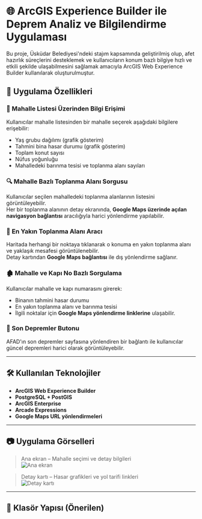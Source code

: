 # 🌐 ArcGIS Experience Builder ile Deprem Analiz ve Bilgilendirme Uygulaması

Bu proje, Üsküdar Belediyesi'ndeki stajım kapsamında geliştirilmiş olup, afet hazırlık süreçlerini desteklemek ve kullanıcıların konum bazlı bilgiye hızlı ve etkili şekilde ulaşabilmesini sağlamak amacıyla ArcGIS Web Experience Builder kullanılarak oluşturulmuştur.

## 🧩 Uygulama Özellikleri

### 🔹 Mahalle Listesi Üzerinden Bilgi Erişimi
Kullanıcılar mahalle listesinden bir mahalle seçerek aşağıdaki bilgilere erişebilir:
- Yaş grubu dağılımı (grafik gösterim)
- Tahmini bina hasar durumu (grafik gösterim)
- Toplam konut sayısı
- Nüfus yoğunluğu
- Mahalledeki barınma tesisi ve toplanma alanı sayıları

### 🔍 Mahalle Bazlı Toplanma Alanı Sorgusu
Kullanıcılar seçilen mahalledeki toplanma alanlarının listesini görüntüleyebilir.  
Her bir toplanma alanının detay ekranında, **Google Maps üzerinde açılan navigasyon bağlantısı** aracılığıyla harici yönlendirme yapılabilir.

### 📍 En Yakın Toplanma Alanı Aracı
Haritada herhangi bir noktaya tıklanarak o konuma en yakın toplanma alanı ve yaklaşık mesafesi görüntülenebilir.  
Detay kartından **Google Maps bağlantısı** ile dış yönlendirme sağlanır.

### 🏚️ Mahalle ve Kapı No Bazlı Sorgulama
Kullanıcılar mahalle ve kapı numarasını girerek:
- Binanın tahmini hasar durumu
- En yakın toplanma alanı ve barınma tesisi
- İlgili noktalar için **Google Maps yönlendirme linklerine** ulaşabilir.

### 📡 Son Depremler Butonu
AFAD'ın son depremler sayfasına yönlendiren bir bağlantı ile kullanıcılar güncel depremleri harici olarak görüntüleyebilir.

---

## 🛠️ Kullanılan Teknolojiler

- **ArcGIS Web Experience Builder**
- **PostgreSQL + PostGIS**
- **ArcGIS Enterprise**
- **Arcade Expressions**
- **Google Maps URL yönlendirmeleri**

---

## 📷 Uygulama Görselleri

> Ana ekran – Mahalle seçimi ve detay bilgileri  
> ![Ana ekran](screenshots/ana_ekran.png)

> Detay kartı – Hasar grafikleri ve yol tarifi linkleri  
> ![Detay kartı](screenshots/detay_kart.png)

---

## 📂 Klasör Yapısı (Önerilen)

